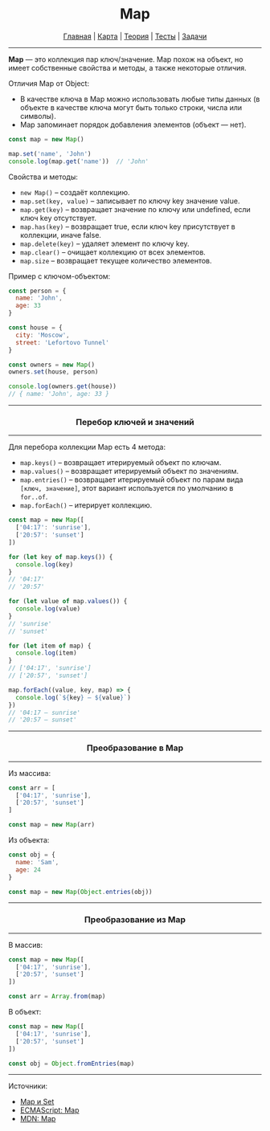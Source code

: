 <div align="center">

# Map

[Главная](https://github.com/dollaween/junior-roadmap/)
|
[Карта](/roadmap/README.md)
|
[Теория](/theory/README.md)
|
[Тесты](/tests/README.md)
|
[Задачи](/tasks/README.md)

</div>

---

**Map** — это коллекция пар ключ/значение. Map похож на объект, но имеет собственные свойства и методы, а также некоторые отличия.

Отличия Map от Object:
- В качестве ключа в Map можно использовать любые типы данных (в объекте в качестве ключа могут быть только строки, числа или символы).
- Map запоминает порядок добавления элементов (объект — нет).

```js
const map = new Map()

map.set('name', 'John')
console.log(map.get('name'))  // 'John'
```

Свойства и методы:
- `new Map()` – создаёт коллекцию.
- `map.set(key, value)` – записывает по ключу key значение value.
- `map.get(key)` – возвращает значение по ключу или undefined, если ключ key отсутствует.
- `map.has(key)` – возвращает true, если ключ key присутствует в коллекции, иначе false.
- `map.delete(key)` – удаляет элемент по ключу key.
- `map.clear()` – очищает коллекцию от всех элементов.
- `map.size` – возвращает текущее количество элементов.

Пример с ключом-объектом:
```js
const person = {
  name: 'John',
  age: 33
}

const house = {
  city: 'Moscow',
  street: 'Lefortovo Tunnel'
}

const owners = new Map()
owners.set(house, person)

console.log(owners.get(house))
// { name: 'John', age: 33 }
```

---

<div align="center">

### Перебор ключей и значений

</div>

---

Для перебора коллекции Map есть 4 метода:
- `map.keys()` – возвращает итерируемый объект по ключам.
- `map.values()` – возвращает итерируемый объект по значениям.
- `map.entries()` – возвращает итерируемый объект по парам вида `[ключ, значение]`, этот вариант используется по умолчанию в `for..of`.
- `map.forEach()` – итерирует коллекцию.

```js
const map = new Map([
  ['04:17': 'sunrise'],
  ['20:57': 'sunset']
])

for (let key of map.keys()) {
  console.log(key)
}
// '04:17'
// '20:57'

for (let value of map.values()) {
  console.log(value)
}
// 'sunrise'
// 'sunset'

for (let item of map) {
  console.log(item)
}
// ['04:17', 'sunrise']
// ['20:57', 'sunset']

map.forEach((value, key, map) => {
  console.log(`${key} – ${value}`)
})
// '04:17 – sunrise'
// '20:57 – sunset'

```

---

<div align="center">

### Преобразование в Map

</div>

---

Из массива:
```js
const arr = [
  ['04:17', 'sunrise'],
  ['20:57', 'sunset']
]

const map = new Map(arr)
```

Из объекта:
```js
const obj = {
  name: 'Sam',
  age: 24
}

const map = new Map(Object.entries(obj))
```

---

<div align="center">

### Преобразование из Map

</div>

---

В массив:
```js
const map = new Map([
  ['04:17', 'sunrise'],
  ['20:57', 'sunset']
])

const arr = Array.from(map)
```

В объект:
```js
const map = new Map([
  ['04:17', 'sunrise'],
  ['20:57', 'sunset']
])

const obj = Object.fromEntries(map)
```


---

Источники:
- [Map и Set](https://learn.javascript.ru/map-set)
- [ECMAScript: Map](https://tc39.es/ecma262/#sec-map-objects)
- [MDN: Map](https://developer.mozilla.org/en-US/docs/Web/JavaScript/Reference/Global_Objects/Map)
